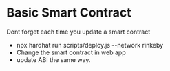 # Basic Smart Contract

Dont forget each time you update a smart contract
- npx hardhat run scripts/deploy.js --network rinkeby
- Change the smart contract in web app
- update ABI the same way.